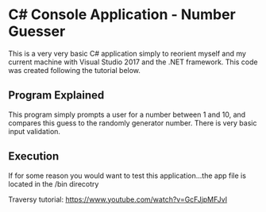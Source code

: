 # C# Console Application - Number Guesser

This is a very very basic C# application simply to reorient myself and my current machine with Visual Studio 2017 and the .NET framework. This code was created following the tutorial below. 

## Program Explained

This program simply prompts a user for a number between 1 and 10, and compares this guess to the randomly generator number. There is very basic input validation. 

## Execution 

If for some reason you would want to test this application...the app file is located in the /bin direcotry

Traversy tutorial:	https://www.youtube.com/watch?v=GcFJjpMFJvI 